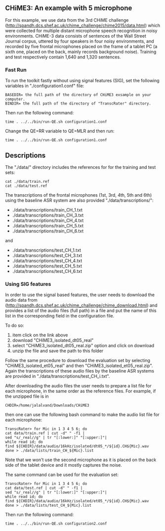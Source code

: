 ## CHiME3: An example with 5 microphone

For this example, we use  data from the 3rd CHiME challenge (http://spandh.dcs.shef.ac.uk/chime_challenge/chime2015/data.html) which were collected for multiple distant microphone speech recognition in noisy environments.
CHiME-3 data consists of sentences of the Wall Street Journal corpus, uttered by four speakers in four noisy environments, and recorded by five frontal microphones placed on the frame of a tablet PC (a sixth one, placed on the back, mainly records background noise). 
Training and test respectively contain 1,640 and 1,320 sentences. 


### Fast Run
To run the toolkit fastly without using signal features (SIG), set the following variables in "./configuration1.conf" file:
```
BASEDIR= the full path of the directory of CHiME3 exsample on your computer.
BINDIR= the full path of the directory of "TranscRater" directory.
```
Then run the following command:
```
time . ../../bin/run-QE.sh configuration1.conf
```

Change the QE=RR variable to QE=MLR and then run:
```
time . ../../bin/run-QE.sh configuration1.conf
```

## Descriptions

The "./data/" directory includes the references for for the training and test sets:
```
cat ./data/train.ref
cat ./data/test.ref
```

The transcriptions of the frontal microphones (1st, 3rd, 4th, 5th and 6th) using the baseline ASR system are also provided "./data/transcriptions/":

- ./data/transcriptions/train_CH_1.txt
- ./data/transcriptions/train_CH_3.txt
- ./data/transcriptions/train_CH_4.txt
- ./data/transcriptions/train_CH_5.txt
- ./data/transcriptions/train_CH_6.txt

and
- ./data/transcriptions/test_CH_1.txt
- ./data/transcriptions/test_CH_3.txt
- ./data/transcriptions/test_CH_4.txt
- ./data/transcriptions/test_CH_5.txt
- ./data/transcriptions/test_CH_6.txt

### Using SIG features

In order to use the signal based features, the user needs to download the audio data from (http://spandh.dcs.shef.ac.uk/chime_challenge/chime_download.html) and provides a list of the audio files (full path) in a file and put the name of this list in the corresponding field in the configuration file. 

To do so:
1. item click on the link above
2. download "CHiME3_isolated_dt05_real"
3. select "CHiME3_isolated_dt05_real.zip" option and click on download
4. unzip the file and save the path to this folder


Follow the same procedure to download the evaluation set by selecting "CHiME3_isolated_et05_real" and then "CHiME3_isolated_et05_real.zip". 
Again the transcriptions of these audio files by the baseline ASR systems are provided in "./data/transcriptions/test_CH_i.txt".


After downloading the audio files the user needs to prepare a list file for each microphone, in the same order as the reference files. 
For example, if the unzipped file is in 
```
CHDIR=/home/jalalvand/Downloads/CHiME3
```
then one can use the following bash command to make the audio list file for each microphone:
```
TranscRater> for Mic in 1 3 4 5 6; do
cat data/train.ref | cut -d" " -f1 | 
sed "s/_real//g" | tr "[:lower:]" "[:upper:]"|
while read id; do 
find ${CHDIR}/data/audio/16kHz/isolated/dt05_*/${id}.CH${Mic}.wav 
done > ./data/lists/train_CH_${Mic}.list
```

Note that we won't use the second microphone as it is placed on the back side of the tablet device and it mostly captures the noise.

The same command can be used for the evaluation set:
```
TranscRater> for Mic in 1 3 4 5 6; do
cat data/test.ref | cut -d" " -f1 | 
sed "s/_real//g" | tr "[:lower:]" "[:upper:]"|
while read id; do 
find ${CHDIR}/data/audio/16kHz/isolated/et05_*/${id}.CH${Mic}.wav 
done > ./data/lists/test_CH_${Mic}.list
```

Then run the following command:
```
time . ../../bin/run-QE.sh configuration2.conf
```
